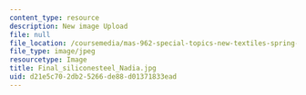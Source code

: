 ```yaml
---
content_type: resource
description: New image Upload
file: null
file_location: /coursemedia/mas-962-special-topics-new-textiles-spring-2010/d21e5c702db25266de88d01371833ead_Final_siliconesteel_Nadia.jpg
file_type: image/jpeg
resourcetype: Image
title: Final_siliconesteel_Nadia.jpg
uid: d21e5c70-2db2-5266-de88-d01371833ead
---
```

